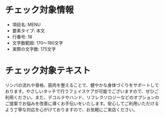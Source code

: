 # チェック対象情報

- 項目名: MENU
- 要素タイプ: 本文
- 行番号: 18
- 文字数範囲: 170～180文字
- 実際の文字数: 175文字

# チェック対象テキスト

リンパの流れや骨格、筋肉を整えることで、健やかな身体づくりをサポートしております。やさしいタッチで行うフェイスケアが可能でございますので、ぜひご利用ください。また、デコルテやハンド、リフレクソロジーなどのオプションのご提案でお悩みを改善に導くお手伝いをいたします。安心してご利用いただけるよう丁寧な対応を心がけておりますので、お気軽にご来店ください。